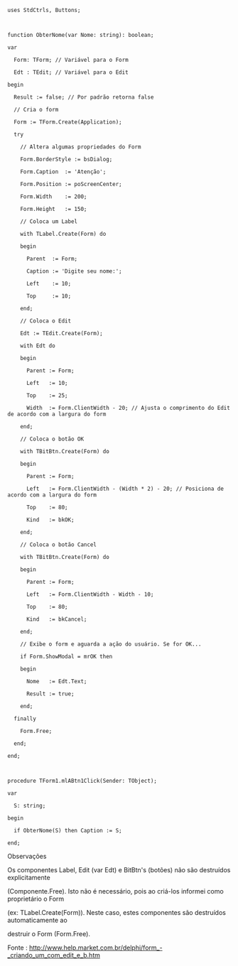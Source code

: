````
uses StdCtrls, Buttons;

 

function ObterNome(var Nome: string): boolean;

var

  Form: TForm; // Variável para o Form

  Edt : TEdit; // Variável para o Edit

begin

  Result := false; // Por padrão retorna false 

  // Cria o form

  Form := TForm.Create(Application);

  try

    // Altera algumas propriedades do Form

    Form.BorderStyle := bsDialog;

    Form.Caption  := 'Atenção';

    Form.Position := poScreenCenter;

    Form.Width    := 200;

    Form.Height   := 150;

    // Coloca um Label

    with TLabel.Create(Form) do

    begin

      Parent  := Form;

      Caption := 'Digite seu nome:';

      Left    := 10;

      Top     := 10;

    end;

    // Coloca o Edit

    Edt := TEdit.Create(Form);

    with Edt do

    begin

      Parent := Form;

      Left   := 10;

      Top    := 25;

      Width  := Form.ClientWidth - 20; // Ajusta o comprimento do Edit de acordo com a largura do form

    end;

    // Coloca o botão OK

    with TBitBtn.Create(Form) do

    begin

      Parent := Form;

      Left   := Form.ClientWidth - (Width * 2) - 20; // Posiciona de acordo com a largura do form

      Top    := 80;

      Kind   := bkOK;

    end;

    // Coloca o botão Cancel

    with TBitBtn.Create(Form) do

    begin

      Parent := Form;

      Left   := Form.ClientWidth - Width - 10;

      Top    := 80;

      Kind   := bkCancel;

    end;

    // Exibe o form e aguarda a ação do usuário. Se for OK...

    if Form.ShowModal = mrOK then

    begin

      Nome   := Edt.Text;

      Result := true;

    end;

  finally

    Form.Free;

  end;

end;

 

procedure TForm1.mlABtn1Click(Sender: TObject);

var

  S: string;

begin

  if ObterNome(S) then Caption := S;

end;
````

Observações

 

Os componentes Label, Edit (var Edt) e BitBtn's (botões) não são destruídos explicitamente 

(Componente.Free). Isto não é necessário, pois ao criá-los informei como proprietário o Form 

(ex: TLabel.Create(Form)). Neste caso, estes componentes são destruídos automaticamente ao 

destruir o Form (Form.Free). 

Fonte : http://www.help.market.com.br/delphi/form_-_criando_um_com_edit_e_b.htm
